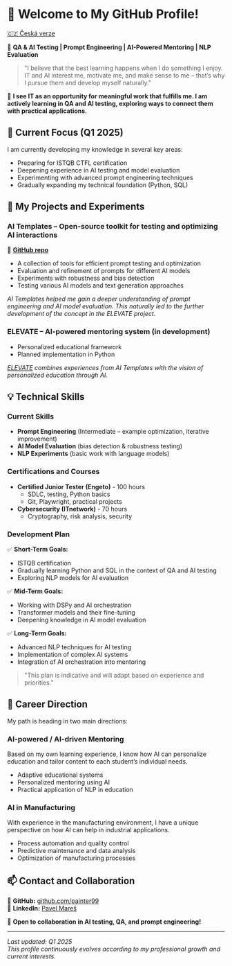 # 👋 Welcome to My GitHub Profile!

[🇨🇿 Česká verze](https://github.com/painter99/painter99/blob/main/README_CS.md)

🚀 **QA & AI Testing | Prompt Engineering | AI-Powered Mentoring | NLP Evaluation**

> "I believe that the best learning happens when I do something I enjoy. IT and AI interest me, motivate me, and make sense to me – that’s why I pursue them and develop myself naturally."

🎯 **I see IT as an opportunity for meaningful work that fulfills me. I am actively learning in QA and AI testing, exploring ways to connect them with practical applications.**

## 🌟 Current Focus (Q1 2025)

I am currently developing my knowledge in several key areas:
- Preparing for ISTQB CTFL certification
- Deepening experience in AI testing and model evaluation
- Experimenting with advanced prompt engineering techniques
- Gradually expanding my technical foundation (Python, SQL)

## 🎯 My Projects and Experiments

### AI Templates – Open-source toolkit for testing and optimizing AI interactions
🔗 **[GitHub repo](https://github.com/painter99/ai-templates)**
- A collection of tools for efficient prompt testing and optimization
- Evaluation and refinement of prompts for different AI models
- Experiments with robustness and bias detection
- Testing various AI models and text generation approaches

*AI Templates helped me gain a deeper understanding of prompt engineering and AI model evaluation. This naturally led to the further development of the concept in the ELEVATE project.*

### ELEVATE – AI-powered mentoring system (in development)
- Personalized educational framework
- Planned implementation in Python

*[ELEVATE](https://chatgpt.com/g/g-67897b48ea548191849fecba9ac320a2-elevate) combines experiences from AI Templates with the vision of personalized education through AI.*

## 💡 Technical Skills

### Current Skills
- **Prompt Engineering** (Intermediate – example optimization, iterative improvement)
- **AI Model Evaluation** (bias detection & robustness testing)
- **NLP Experiments** (basic work with language models)

### Certifications and Courses
- **Certified Junior Tester (Engeto)** - 100 hours
  * SDLC, testing, Python basics
  * Git, Playwright, practical projects
- **Cybersecurity (ITnetwork)** - 70 hours
  * Cryptography, risk analysis, security

### Development Plan

✅ **Short-Term Goals:**
- ISTQB certification
- Gradually learning Python and SQL in the context of QA and AI testing
- Exploring NLP models for AI evaluation

✅ **Mid-Term Goals:**
- Working with DSPy and AI orchestration
- Transformer models and their fine-tuning
- Deepening knowledge in AI model evaluation

✅ **Long-Term Goals:**
- Advanced NLP techniques for AI testing
- Implementation of complex AI systems
- Integration of AI orchestration into mentoring

> "This plan is indicative and will adapt based on experience and priorities."

## 🎯 Career Direction

My path is heading in two main directions:

### AI-powered / AI-driven Mentoring
Based on my own learning experience, I know how AI can personalize education and tailor content to each student’s individual needs.
- Adaptive educational systems
- Personalized mentoring using AI
- Practical application of NLP in education

### AI in Manufacturing
With experience in the manufacturing environment, I have a unique perspective on how AI can help in industrial applications.
- Process automation and quality control
- Predictive maintenance and data analysis
- Optimization of manufacturing processes

## 📫 Contact and Collaboration

🔗 **GitHub:** [github.com/painter99](https://github.com/painter99)  
🔗 **LinkedIn:** [Pavel Mareš](https://linkedin.com/in/pavel-mares-p99)

💬 **Open to collaboration in AI testing, QA, and prompt engineering!**

---

*Last updated: Q1 2025  
This profile continuously evolves according to my professional growth and current interests.*
